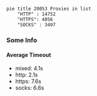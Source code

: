 
```mermaid
pie title 20053 Proxies in list
    "HTTP" : 14752
    "HTTPS": 4056
    "SOCKS" : 3497
```

### Some Info
#### Average Timeout

- mixed: 4.1s
- http: 2.1s
- https: 7.6s
- socks: 6.6s